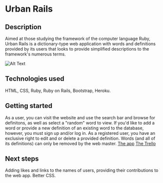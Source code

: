 # Urban Rails
## Description
Aimed at those studying the framework of the computer language Ruby, Urban Rails is a dictionary-type web application with words and definitions provided by its users that looks to provide simplified descriptions to the framework's numerous terms.

 ![Alt Text](https://i.imgur.com/zGivq8O.png)

## Technologies used
HTML, CSS, Ruby, Ruby on Rails, Bootstrap, Heroku.


## Getting started
As a user, you can visit the website and use the search bar and browse for definitons, as well as select a "random" word to view. If you'd like to add a word or provide a new definition of an existing word to the database, however, you must sign up and/or log in. As a registered user, you have an exclusive right to edit and or delete a provided definition. Words (and all of its definitions) can only be removed by the web master.
[The app](https://floating-depths-25467.herokuapp.com/)
[The Trello](https://trello.com/b/oQzSFnWQ/wdi-53-project-2-urban-rails)

## Next steps
Adding likes and links to the names of users, providing their contributions to the web app. Better CSS.